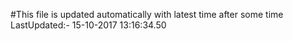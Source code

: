 #This file is updated automatically with latest time after some time
LastUpdated:- 15-10-2017 13:16:34.50 
